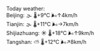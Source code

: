 Today weather:  
Beijing: 🌫  🌡️+9°C 🌬️↑4km/h  
Tianjin: 🌫  🌡️+11°C 🌬️→7km/h  
Shijiazhuang: ☀️   🌡️+18°C 🌬️↑9km/h  
Tangshan: ⛅️  🌡️+12°C 🌬️↗8km/h  
